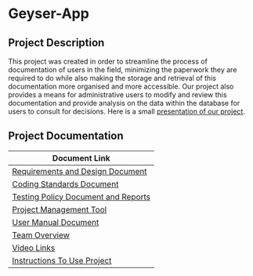 
# Geyser-App
## Project Description

This project was created in order to streamline the process of documentation of users in the field, minimizing the paperwork they are required to do while also making the storage and retrieval of this documentation more organised and more accessible. Our project also provides a means for administrative users to modify and review this documentation and provide analysis on the data within the database for users to consult for decisions.
Here is a small [presentation of our project](https://docs.google.com/presentation/d/1xICeRGB4ehxdEXqtKuh0Z0VhfssekH4d5iFK081mzyo/present?usp=sharing). 

## Project Documentation
| Document Link                                                                                 |
|-----------------------------------------------------------------------------------------------|
|[Requirements and Design Document](Documentation/Requirements%20and%20Design/HighTech_SRS.pdf)                                             |
|[Coding Standards Document](Documentation/Coding%20Standards/Coding%20Standards.pdf)                                                  	|
|[Testing Policy Document and Reports](/DocumentationTesting%20Policy%20and%20Reports)                                          |
|[Project Management Tool](https://app.zenhub.com/workspaces/hightech-geyser-zen-5ccb197b77bc5b0505df96fe/board?repos=182156319)                                          |
|[User Manual Document](/Documentation/User%20Manual/User%20manual%20Final%20one.pdf)                                                      	|
|[Team Overview](/Documentation/Team%20Overview/TeamOverview.md)                              	|
|[Video Links](/Documentation/Video%20Links/Videos.md)|
|[Instructions To Use Project](/Documentation/Instructions/Instructions.md)                              	|
